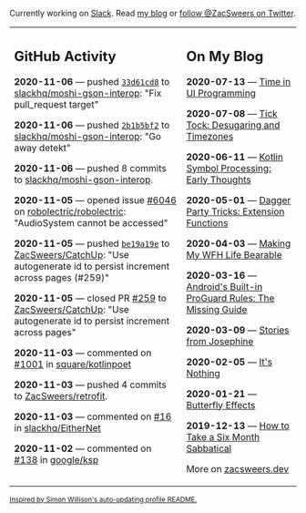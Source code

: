 Currently working on [Slack](https://slack.com/). Read [my blog](https://zacsweers.dev/) or [follow @ZacSweers on Twitter](https://twitter.com/ZacSweers).

<table><tr><td valign="top" width="60%">

## GitHub Activity
<!-- githubActivity starts -->
**2020-11-06** — pushed [`33d61cd8`](https://github.com/slackhq/moshi-gson-interop/commit/33d61cd8e0581bd8dd3cb71af2ff437a61ab27b0) to [slackhq/moshi-gson-interop](https://api.github.com/repos/slackhq/moshi-gson-interop): "Fix pull_request target"

**2020-11-06** — pushed [`2b1b5bf2`](https://github.com/slackhq/moshi-gson-interop/commit/2b1b5bf2b1c5cdce2fa43efbc9bf6d96db0f4790) to [slackhq/moshi-gson-interop](https://api.github.com/repos/slackhq/moshi-gson-interop): "Go away detekt"

**2020-11-06** — pushed 8 commits to [slackhq/moshi-gson-interop](https://api.github.com/repos/slackhq/moshi-gson-interop).

**2020-11-05** — opened issue [#6046](https://api.github.com/repos/robolectric/robolectric/issues/6046) on [robolectric/robolectric](https://api.github.com/repos/robolectric/robolectric): "AudioSystem cannot be accessed"

**2020-11-05** — pushed [`be19a19e`](https://github.com/ZacSweers/CatchUp/commit/be19a19e24a603e17643387e9e81af9a70bd3f8c) to [ZacSweers/CatchUp](https://api.github.com/repos/ZacSweers/CatchUp): "Use autogenerate id to persist increment across pages (#259)"

**2020-11-05** — closed PR [#259](https://api.github.com/repos/ZacSweers/CatchUp/pulls/259) to [ZacSweers/CatchUp](https://api.github.com/repos/ZacSweers/CatchUp): "Use autogenerate id to persist increment across pages"

**2020-11-03** — commented on [#1001](https://github.com/square/kotlinpoet/issues/1001#issuecomment-721212825) in [square/kotlinpoet](https://api.github.com/repos/square/kotlinpoet)

**2020-11-03** — pushed 4 commits to [ZacSweers/retrofit](https://api.github.com/repos/ZacSweers/retrofit).

**2020-11-03** — commented on [#16](https://github.com/slackhq/EitherNet/issues/16#issuecomment-720909349) in [slackhq/EitherNet](https://api.github.com/repos/slackhq/EitherNet)

**2020-11-02** — commented on [#138](https://github.com/google/ksp/pull/138#issuecomment-720848358) in [google/ksp](https://api.github.com/repos/google/ksp)
<!-- githubActivity ends -->
</td><td valign="top" width="40%">

## On My Blog
<!-- blog starts -->
**2020-07-13** — [Time in UI Programming](https://www.zacsweers.dev/time-in-ui/)

**2020-07-08** — [Tick Tock: Desugaring and Timezones](https://www.zacsweers.dev/ticktock-desugaring-timezones/)

**2020-06-11** — [Kotlin Symbol Processing: Early Thoughts](https://www.zacsweers.dev/kotlin-symbol-processor-early-thoughts/)

**2020-05-01** — [Dagger Party Tricks: Extension Functions](https://www.zacsweers.dev/dagger-party-tricks-extension-functions/)

**2020-04-03** — [Making My WFH Life Bearable](https://www.zacsweers.dev/making-wfh-life-bearable/)

**2020-03-16** — [Android's Built-in ProGuard Rules: The Missing Guide](https://www.zacsweers.dev/android-proguard-rules/)

**2020-03-09** — [Stories from Josephine](https://www.zacsweers.dev/stories-from-josephine/)

**2020-02-05** — [It's Nothing](https://www.zacsweers.dev/its-nothing/)

**2020-01-21** — [Butterfly Effects](https://www.zacsweers.dev/butterfly-effects/)

**2019-12-13** — [How to Take a Six Month Sabbatical](https://www.zacsweers.dev/how-to-take-a-six-month-sabbatical/)
<!-- blog ends -->
More on [zacsweers.dev](https://zacsweers.dev/)
</td></tr></table>

<sub><a href="https://simonwillison.net/2020/Jul/10/self-updating-profile-readme/">Inspired by Simon Willison's auto-updating profile README.</a></sub>